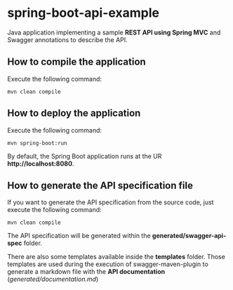 # spring-boot-api-example
Java application implementing a sample **REST API using Spring MVC** and Swagger annotations to describe the API.

## How to compile the application

Execute the following command:

```
mvn clean compile
```

## How to deploy the application

Execute the following command:

```
mvn spring-boot:run
```

By default, the Spring Boot application runs at the UR **http://localhost:8080**.

## How to generate the API specification file

If you want to generate the API specification from the source code, just execute the following command:

```
mvn clean compile
```

The API specification will be generated within the **generated/swagger-api-spec** folder.

There are also some templates available inside the **templates** folder. Those templates are used during the execution of swagger-maven-plugin to generate a markdown file with the **API documentation** (*generated/documentation.md*)
